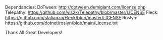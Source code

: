 Dependancies:
    DoTween: http://dotween.demigiant.com/license.php
    Telepathy: https://github.com/vis2k/Telepathy/blob/master/LICENSE
    Fleck: https://github.com/statianzo/Fleck/blob/master/LICENSE
    Roslyn: https://github.com/dotnet/roslyn/blob/main/License.txt

Thank All Great Developers!